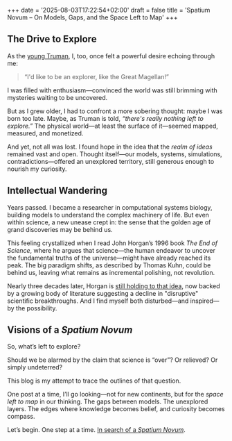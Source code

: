 +++
date = '2025-08-03T17:22:54+02:00'
draft = false
title = 'Spatium Novum – On Models, Gaps, and the Space Left to Map'
+++

## The Drive to Explore

As the [young Truman](https://www.youtube.com/watch?v=ilQOvPeI9T0), I, too, once felt a powerful desire echoing through me:
> “I'd like to be an explorer, like the Great Magellan!”

I was filled with enthusiasm—convinced the world was still brimming with mysteries waiting to be uncovered.

But as I grew older, I had to confront a more sobering thought: maybe I was born too late. Maybe, as Truman is told, *“there's really nothing left to explore.”*
The physical world—at least the surface of it—seemed mapped, measured, and monetized.

And yet, not all was lost. I found hope in the idea that the *realm of ideas* remained vast and open. Thought itself—our models, systems, simulations, contradictions—offered an unexplored territory, still generous enough to nourish my curiosity.

## Intellectual Wandering

Years passed. I became a researcher in computational systems biology, building models to understand the complex machinery of life. But even within science, a new unease crept in: the sense that the golden age of grand discoveries may be behind us.

This feeling crystallized when I read John Horgan’s 1996 book *The End of Science*, where he argues that science—the human endeavor to uncover the fundamental truths of the universe—might have already reached its peak. The big paradigm shifts, as described by Thomas Kuhn, could be behind us, leaving what remains as incremental polishing, not revolution.

Nearly three decades later, Horgan is [still holding to that idea](https://johnhorgan.org/cross-check/yrb9e7uefpeqrlkiasoc6octxtnm5g), now backed by a growing body of literature suggesting a decline in "disruptive" scientific breakthroughs. And I find myself both disturbed—and inspired—by the possibility.

## Visions of a *Spatium Novum*

So, what’s left to explore?

Should we be alarmed by the claim that science is “over”? Or relieved? Or simply undeterred? 

This blog is my attempt to trace the outlines of that question.

One post at a time, I’ll go looking—not for new continents, but for the *space left to map* in our thinking.
The gaps between models. The unexplored layers. The edges where knowledge becomes belief, and curiosity becomes compass.

Let’s begin. One step at a time.
[In search of a *Spatium Novum*](https://youtu.be/JHv5hqn5kGU?feature=shared&t=942).